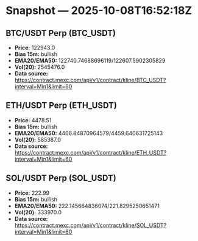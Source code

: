 # Snapshot — 2025-10-08T16:52:18Z

## BTC/USDT Perp (BTC_USDT)
- **Price:** 122943.0
- **Bias 15m:** bullish
- **EMA20/EMA50:** 122740.74688696119/122607.5902305829
- **Vol(20):** 2545476.0
- **Data source:** https://contract.mexc.com/api/v1/contract/kline/BTC_USDT?interval=Min1&limit=60

## ETH/USDT Perp (ETH_USDT)
- **Price:** 4478.51
- **Bias 15m:** bullish
- **EMA20/EMA50:** 4466.84870964579/4459.640631725143
- **Vol(20):** 585387.0
- **Data source:** https://contract.mexc.com/api/v1/contract/kline/ETH_USDT?interval=Min1&limit=60

## SOL/USDT Perp (SOL_USDT)
- **Price:** 222.99
- **Bias 15m:** bullish
- **EMA20/EMA50:** 222.145664836074/221.8295250651471
- **Vol(20):** 333970.0
- **Data source:** https://contract.mexc.com/api/v1/contract/kline/SOL_USDT?interval=Min1&limit=60
